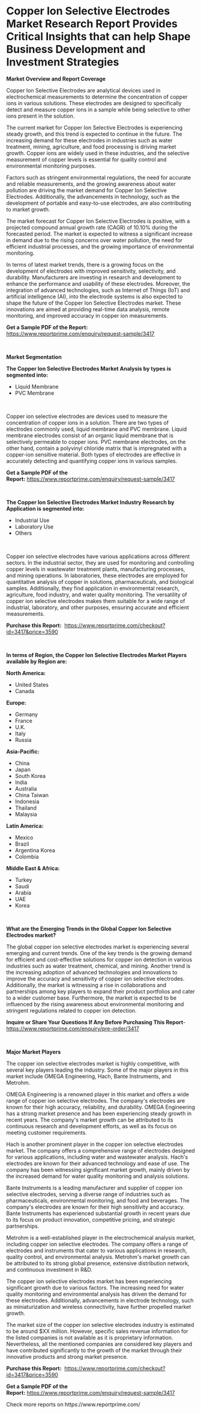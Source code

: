 <p><h1>Copper Ion Selective Electrodes Market Research Report Provides Critical Insights that can help Shape Business Development and Investment Strategies</h1></p><p><strong>Market Overview and Report Coverage</strong></p>
<p><p>Copper Ion Selective Electrodes are analytical devices used in electrochemical measurements to determine the concentration of copper ions in various solutions. These electrodes are designed to specifically detect and measure copper ions in a sample while being selective to other ions present in the solution.</p><p>The current market for Copper Ion Selective Electrodes is experiencing steady growth, and this trend is expected to continue in the future. The increasing demand for these electrodes in industries such as water treatment, mining, agriculture, and food processing is driving market growth. Copper ions are widely used in these industries, and the selective measurement of copper levels is essential for quality control and environmental monitoring purposes.</p><p>Factors such as stringent environmental regulations, the need for accurate and reliable measurements, and the growing awareness about water pollution are driving the market demand for Copper Ion Selective Electrodes. Additionally, the advancements in technology, such as the development of portable and easy-to-use electrodes, are also contributing to market growth.</p><p>The market forecast for Copper Ion Selective Electrodes is positive, with a projected compound annual growth rate (CAGR) of 10.10% during the forecasted period. The market is expected to witness a significant increase in demand due to the rising concerns over water pollution, the need for efficient industrial processes, and the growing importance of environmental monitoring.</p><p>In terms of latest market trends, there is a growing focus on the development of electrodes with improved sensitivity, selectivity, and durability. Manufacturers are investing in research and development to enhance the performance and usability of these electrodes. Moreover, the integration of advanced technologies, such as Internet of Things (IoT) and artificial intelligence (AI), into the electrode systems is also expected to shape the future of the Copper Ion Selective Electrodes market. These innovations are aimed at providing real-time data analysis, remote monitoring, and improved accuracy in copper ion measurements.</p></p>
<p><strong>Get a Sample PDF of the Report:</strong> <a href="https://www.reportprime.com/enquiry/request-sample/3417">https://www.reportprime.com/enquiry/request-sample/3417</a></p>
<p>&nbsp;</p>
<p><strong>Market Segmentation</strong></p>
<p><strong>The Copper Ion Selective Electrodes Market Analysis by types is segmented into:</strong></p>
<p><ul><li>Liquid Membrane</li><li>PVC Membrane</li></ul></p>
<p>&nbsp;</p>
<p><p>Copper ion selective electrodes are devices used to measure the concentration of copper ions in a solution. There are two types of electrodes commonly used, liquid membrane and PVC membrane. Liquid membrane electrodes consist of an organic liquid membrane that is selectively permeable to copper ions. PVC membrane electrodes, on the other hand, contain a polyvinyl chloride matrix that is impregnated with a copper-ion sensitive material. Both types of electrodes are effective in accurately detecting and quantifying copper ions in various samples.</p></p>
<p><strong>Get a Sample PDF of the Report:</strong>&nbsp;<a href="https://www.reportprime.com/enquiry/request-sample/3417">https://www.reportprime.com/enquiry/request-sample/3417</a></p>
<p>&nbsp;</p>
<p><strong>The Copper Ion Selective Electrodes Market Industry Research by Application is segmented into:</strong></p>
<p><ul><li>Industrial Use</li><li>Laboratory Use</li><li>Others</li></ul></p>
<p>&nbsp;</p>
<p><p>Copper ion selective electrodes have various applications across different sectors. In the industrial sector, they are used for monitoring and controlling copper levels in wastewater treatment plants, manufacturing processes, and mining operations. In laboratories, these electrodes are employed for quantitative analysis of copper in solutions, pharmaceuticals, and biological samples. Additionally, they find application in environmental research, agriculture, food industry, and water quality monitoring. The versatility of copper ion selective electrodes makes them suitable for a wide range of industrial, laboratory, and other purposes, ensuring accurate and efficient measurements.</p></p>
<p><strong>Purchase this Report:</strong>&nbsp; <a href="https://www.reportprime.com/checkout?id=3417&price=3590">https://www.reportprime.com/checkout?id=3417&price=3590</a></p>
<p>&nbsp;</p>
<p><strong>In terms of Region, the Copper Ion Selective Electrodes Market Players available by Region are:</strong></p>
<p>
    <p> <strong> North America: </strong>
        <ul>
            <li>United States</li>
            <li>Canada</li>
        </ul>
        </p> 
    <p> <strong> Europe: </strong>
        <ul>
            <li>Germany</li>
            <li>France</li>
            <li>U.K.</li>
            <li>Italy</li>
            <li>Russia</li>
        </ul>
        </p> 
    <p> <strong> Asia-Pacific: </strong>
        <ul>
            <li>China</li>
            <li>Japan</li>
            <li>South Korea</li>
            <li>India</li>
            <li>Australia</li>
            <li>China Taiwan</li>
            <li>Indonesia</li>
            <li>Thailand</li>
            <li>Malaysia</li>
        </ul>
        </p> 
    <p> <strong> Latin America: </strong>
        <ul>
            <li>Mexico</li>
            <li>Brazil</li>
            <li>Argentina Korea</li>
            <li>Colombia</li>
        </ul>
        </p> 
    <p> <strong> Middle East & Africa: </strong>
        <ul>
            <li>Turkey</li>
            <li>Saudi</li>
            <li>Arabia</li>
            <li>UAE</li>
            <li>Korea</li>
        </ul>
    </p>
    </p>
<p>&nbsp;</p>
<p><strong>What are the Emerging Trends in the Global Copper Ion Selective Electrodes market?</strong></p>
<p><p>The global copper ion selective electrodes market is experiencing several emerging and current trends. One of the key trends is the growing demand for efficient and cost-effective solutions for copper ion detection in various industries such as water treatment, chemical, and mining. Another trend is the increasing adoption of advanced technologies and innovations to improve the accuracy and sensitivity of copper ion selective electrodes. Additionally, the market is witnessing a rise in collaborations and partnerships among key players to expand their product portfolios and cater to a wider customer base. Furthermore, the market is expected to be influenced by the rising awareness about environmental monitoring and stringent regulations related to copper ion detection.</p></p>
<p><strong>Inquire or Share Your Questions If Any Before Purchasing This Report</strong>- <a href="https://www.reportprime.com/enquiry/pre-order/3417">https://www.reportprime.com/enquiry/pre-order/3417</a></p>
<p>&nbsp;</p>
<p><strong>Major Market Players</strong></p>
<p><p>The copper ion selective electrodes market is highly competitive, with several key players leading the industry. Some of the major players in this market include OMEGA Engineering, Hach, Bante Instruments, and Metrohm.</p><p>OMEGA Engineering is a renowned player in this market and offers a wide range of copper ion selective electrodes. The company's electrodes are known for their high accuracy, reliability, and durability. OMEGA Engineering has a strong market presence and has been experiencing steady growth in recent years. The company's market growth can be attributed to its continuous research and development efforts, as well as its focus on meeting customer requirements.</p><p>Hach is another prominent player in the copper ion selective electrodes market. The company offers a comprehensive range of electrodes designed for various applications, including water and wastewater analysis. Hach's electrodes are known for their advanced technology and ease of use. The company has been witnessing significant market growth, mainly driven by the increased demand for water quality monitoring and analysis solutions.</p><p>Bante Instruments is a leading manufacturer and supplier of copper ion selective electrodes, serving a diverse range of industries such as pharmaceuticals, environmental monitoring, and food and beverages. The company's electrodes are known for their high sensitivity and accuracy. Bante Instruments has experienced substantial growth in recent years due to its focus on product innovation, competitive pricing, and strategic partnerships.</p><p>Metrohm is a well-established player in the electrochemical analysis market, including copper ion selective electrodes. The company offers a range of electrodes and instruments that cater to various applications in research, quality control, and environmental analysis. Metrohm's market growth can be attributed to its strong global presence, extensive distribution network, and continuous investment in R&D.</p><p>The copper ion selective electrodes market has been experiencing significant growth due to various factors. The increasing need for water quality monitoring and environmental analysis has driven the demand for these electrodes. Additionally, advancements in electrode technology, such as miniaturization and wireless connectivity, have further propelled market growth.</p><p>The market size of the copper ion selective electrodes industry is estimated to be around $XX million. However, specific sales revenue information for the listed companies is not available as it is proprietary information. Nevertheless, all the mentioned companies are considered key players and have contributed significantly to the growth of the market through their innovative products and strong market presence.</p></p>
<p><strong>Purchase this Report:</strong>&nbsp;&nbsp;<a href="https://www.reportprime.com/checkout?id=3417&price=3590">https://www.reportprime.com/checkout?id=3417&price=3590</a></p>
<p></p>
<p><strong>Get a Sample PDF of the Report:</strong>&nbsp;<a href="https://www.reportprime.com/enquiry/request-sample/3417">https://www.reportprime.com/enquiry/request-sample/3417</a></p>
<p>Check more reports on https://www.reportprime.com/</p>